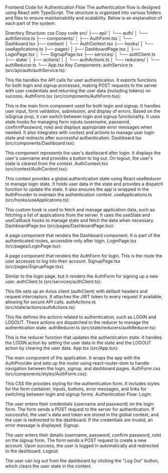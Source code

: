 Frontend Code for Authentication Flow
The authentication flow is designed using React with TypeScript. The structure is organized into various folders and files to ensure maintainability and scalability. Below is an explanation of each part of the system:

Directory Structure:
css
Copy code
src/
├── api/
│ └── auth/
│ └── authService.ts
├── components/
│ ├── AuthForm.tsx
│ └── Dashboard.tsx
├── context/
│ └── AuthContext.tsx
├── hooks/
│ └── useApplications.ts
├── pages/
│ ├── DashboardPage.tsx
│ ├── LoginPage.tsx
│ └── SignupPage.tsx
├── services/
│ └── authClient.ts
├── state/
│ ├── actions/
│ │ └── authActions.ts
│ └── reducers/
│ └── authReducer.ts
└── App.tsx
Key Components:
authService.ts (src/api/auth/authService.ts):

This file handles the API calls for user authentication. It exports functions for both login and signup processes, making POST requests to the server with user credentials and returning the user data (including tokens) on success.
AuthForm.tsx (src/components/AuthForm.tsx):

This is the main form component used for both login and signup. It handles user input, form validation, submission, and display of errors. Based on the isSignup prop, it can switch between login and signup functionality.
It uses state hooks for managing form inputs (username, password, confirmPassword, role) and displays appropriate error messages when needed.
It also integrates with context and actions to manage user login state and redirects after successful authentication.
Dashboard.tsx (src/components/Dashboard.tsx):

This component represents the user's dashboard after login. It displays the user's username and provides a button to log out.
On logout, the user's state is cleared from the context.
AuthContext.tsx (src/context/AuthContext.tsx):

This context provides a global authentication state using React.useReducer to manage login state. It holds user data in the state and provides a dispatch function to update the state.
It also ensures the app is wrapped in the AuthProvider to maintain the authentication context.
useApplications.ts (src/hooks/useApplications.ts):

This custom hook is used to fetch and manage application data, such as fetching a list of applications from the server. It uses the useState and useCallback hooks to manage state and fetch the data when necessary.
DashboardPage.tsx (src/pages/DashboardPage.tsx):

A page component that renders the Dashboard component. It is part of the authenticated routes, accessible only after login.
LoginPage.tsx (src/pages/LoginPage.tsx):

A page component that renders the AuthForm for login. This is the route the user accesses to log into their account.
SignupPage.tsx (src/pages/SignupPage.tsx):

Similar to the login page, but it renders the AuthForm for signing up a new user.
authClient.ts (src/services/authClient.ts):

This file sets up an Axios client (authClient) with default headers and request interceptors. It attaches the JWT token to every request if available, allowing for secure API calls.
authActions.ts (src/state/actions/authActions.ts):

This file defines the actions related to authentication, such as LOGIN and LOGOUT. These actions are dispatched to the reducer to manage the authentication state.
authReducer.ts (src/state/reducers/authReducer.ts):

This is the reducer function that updates the authentication state. It handles the LOGIN action by setting the user data in the state and the LOGOUT action by clearing the user data.
App.tsx (src/App.tsx):

The main component of the application. It wraps the app with the AuthProvider and sets up the router using react-router-dom to handle navigation between the login, signup, and dashboard pages.
AuthForm.css (src/components/styles/AuthForm.css):

This CSS file provides styling for the authentication form. It includes styles for the form container, inputs, buttons, error messages, and links for switching between login and signup forms.
Authentication Flow:
Login:

The user enters their credentials (username and password) on the login form.
The form sends a POST request to the server for authentication. If successful, the user's data and token are stored in the global context, and the user is redirected to the dashboard.
If the credentials are invalid, an error message is displayed.
Signup:

The user enters their details (username, password, confirm password, role) on the signup form.
The form sends a POST request to create a new account. Upon success, the user is logged in automatically and redirected to the dashboard.
Logout:

The user can log out from the dashboard by clicking the "Log Out" button, which clears the user state in the context.
